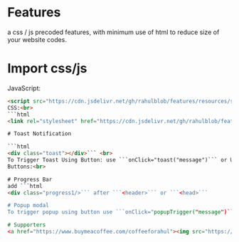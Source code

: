 # Features
a css / js precoded features, with minimum use of html to reduce size of your website codes.
# Import css/js
JavaScript:<br>
```html
<script src="https://cdn.jsdelivr.net/gh/rahulblob/features/resources/script.v1.1.js"></script>```<br>
CSS:<br>
```html
<link rel="stylesheet" href="https://cdn.jsdelivr.net/gh/rahulblob/features/resources/style.v1.1css"/>```

# Toast Notification

```html
<div class="toast"></div>``` <br>
To Trigger Toast Using Button: use ```onClick="toast("message")``` or Use It In A Function: ```toast("message")```;<br>
Buttons:<br>

# Progress Bar
add ```html
<div class="progress1/>``` after ```<header>``` or ```<head>```

# Popup modal
To trigger popup using button use ```onClick="popupTrigger("message")``` or use in a function ```popupTrigger("message")```

# Supporters
<a href="https://www.buymeacoffee.com/coffeeforahul"><img src="https://img.buymeacoffee.com/button-api/?text=Buy me a coffee&emoji=&slug=coffeeforahul&button_colour=5F7FFF&font_colour=ffffff&font_family=Comic&outline_colour=000000&coffee_colour=FFDD00" /></a>
